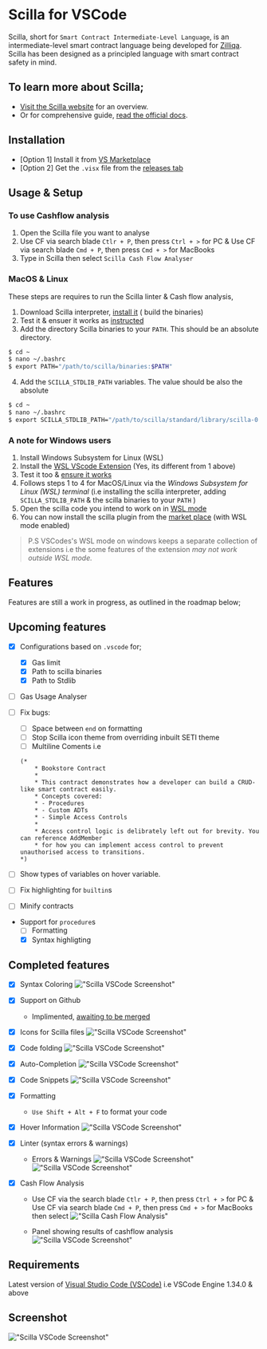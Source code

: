 # Scilla for VSCode

Scilla, short for `Smart Contract Intermediate-Level Language`, is an intermediate-level smart contract language being developed for [Zilliqa](https://zilliqa.com/). Scilla has been designed as a principled language with smart contract safety in mind.
‍
## To learn more about Scilla;
- [Visit the Scilla website](https://scilla-lang.org/) for an overview.
- Or for comprehensive guide, [read the official docs](https://scilla.readthedocs.io/en/latest/index.html).

## Installation 
- [Option 1] Install it from [VS Marketplace](https://marketplace.visualstudio.com/items?itemName=as1ndu.scilla)
- [Option 2]  Get the `.visx` file from the [releases tab](https://github.com/as1ndu/scilla/releases)

## Usage & Setup

### To use   Cashflow analysis
1. Open the Scilla file you want to analyse
2. Use CF via search blade `Ctlr + P`, then press `Ctrl + >` for PC &  Use CF via search blade `Cmd + P`, then press `Cmd + >` for MacBooks
3. Type in Scilla then select `Scilla Cash Flow Analyser`

### MacOS & Linux
These steps are requires to run the Scilla linter & Cash flow analysis, 

1. Download Scilla interpreter, [install it](https://github.com/Zilliqa/scilla) ( build the binaries)
2. Test it & ensuer it works as [instructed](https://github.com/Zilliqa/scilla/blob/master/INSTALL.md)
3. Add the directory Scilla binaries to your `PATH`. This should be an absolute directory.
```bash
$ cd ~
$ nano ~/.bashrc
$ export PATH="/path/to/scilla/binaries:$PATH"
```
4. Add the `SCILLA_STDLIB_PATH` variables. The value should be also the absolute 
```bash
$ cd ~
$ nano ~/.bashrc
$ export SCILLA_STDLIB_PATH="/path/to/scilla/standard/library/scilla-0.3.0/src/stdlib"
```

### A note for Windows users
1. Install Windows Subsystem for Linux (WSL)
2. Install the [WSL VScode Extension](https://marketplace.visualstudio.com/items?itemName=ms-vscode-remote.remote-wsl) (Yes, its different from 1 above)
3. Test it too & [ensure it works](https://code.visualstudio.com/docs/remote/wsl)
4. Follows steps 1 to 4 for MacOS/Linux via the _Windows Subsystem for Linux (WSL) terminal_ (i.e installing the scilla interpreter, adding `SCILLA_STDLIB_PATH` & the scilla binaries to your `PATH` )
5. Open the scilla code you intend to work on in [WSL mode](https://code.visualstudio.com/docs/remote/wsl)
6. You can now install the scilla plugin from the [market place](https://marketplace.visualstudio.com/items?itemName=as1ndu.scilla) (with WSL mode enabled)

> P.S VSCodes's WSL mode on windows keeps a separate collection of extensions i.e the some features of the extension _may not work outside WSL mode._

## Features

Features are still a work in progress, as outlined in the roadmap below;

## Upcoming features
- [X] Configurations based on `.vscode` for;
    - [X] Gas limit
    - [X] Path to scilla binaries
    - [X] Path to Stdlib
- [ ] Gas Usage Analyser
- [ ] Fix bugs: 
    - [ ] Space between `end` on formatting
    - [ ] Stop Scilla icon theme from overriding inbuilt SETI theme
    - [ ] Multiline Coments i.e
    ```
    (*
        * Bookstore Contract
        * 
        * This contract demonstrates how a developer can build a CRUD-like smart contract easily.
        * Concepts covered:
        * - Procedures
        * - Custom ADTs
        * - Simple Access Controls
        * 
        * Access control logic is delibrately left out for brevity. You can reference AddMember
        * for how you can implement access control to prevent unauthorised access to transitions.
    *)
    ```
    
- [ ] Show types of variables on hover variable.
- [ ] Fix highlighting for `builtin`s
- [ ] Minify contracts
- Support for `procedure`s
    - [ ] Formatting
    - [X] Syntax highligting

## Completed features

- [X] Syntax Coloring
    !["Scilla VSCode Screenshot"](https://github.com/as1ndu/scilla/raw/master/img/syntax.jpg)

- [X] Support on Github
    - Implimented, [awaiting to be merged](https://github.com/github/linguist/pull/4635#partial-pull-merging)

- [X] Icons for Scilla files
    !["Scilla VSCode Screenshot"](https://github.com/as1ndu/scilla/raw/master/img/icons.jpg)

- [X] Code folding
    !["Scilla VSCode Screenshot"](https://github.com/as1ndu/scilla/raw/master/img/codefolding.jpg)

- [X] Auto-Completion
    !["Scilla VSCode Screenshot"](https://github.com/as1ndu/scilla/raw/master/img/autocomplete.jpg)

- [X] Code Snippets
    !["Scilla VSCode Screenshot"](https://github.com/as1ndu/scilla/raw/master/img/snippet.jpg)

- [X] Formatting
    - `Use Shift + Alt + F` to format your code

- [X] Hover Information
    !["Scilla VSCode Screenshot"](https://github.com/as1ndu/scilla/raw/master/img/hover.jpg)

- [x] Linter (syntax errors & warnings)
    - Errors & Warnings
    !["Scilla VSCode Screenshot"](https://github.com/as1ndu/scilla/raw/master/img/errs.jpg)
    !["Scilla VSCode Screenshot"](https://github.com/as1ndu/scilla/raw/master/img/warnings.jpg)

- [x] Cash Flow Analysis
    - Use CF via the search blade `Ctlr + P`, then press `Ctrl + >` for PC &  Use CF via search blade `Cmd + P`, then press `Cmd + >` for MacBooks then select 
    !["Scilla Cash Flow Analysis"](https://github.com/as1ndu/scilla/raw/master/img/cfSearchblade.jpg)

    - Panel showing results of cashflow analysis
    !["Scilla VSCode Screenshot"](https://github.com/as1ndu/scilla/raw/master/img/cfwebview.jpg)


## Requirements

Latest version of [Visual Studio Code (VSCode)](https://code.visualstudio.com/) i.e VSCode Engine 1.34.0 & above

## Screenshot
!["Scilla VSCode Screenshot"](https://github.com/as1ndu/scilla/raw/master/img/screenshot.jpg)


